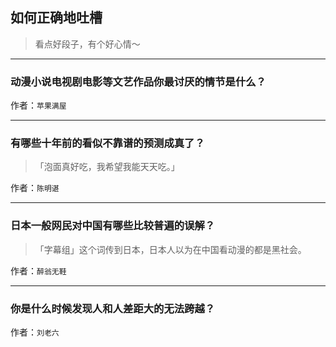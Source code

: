 ## 如何正确地吐槽

> 看点好段子，有个好心情～


 
---

### 动漫小说电视剧电影等文艺作品你最讨厌的情节是什么？

> 


作者：`苹果满屋`

---

### 有哪些十年前的看似不靠谱的预测成真了？

> 「泡面真好吃，我希望我能天天吃。」


作者：`陈明谌`

---

### 日本一般网民对中国有哪些比较普遍的误解？

> 「字幕组」这个词传到日本，日本人以为在中国看动漫的都是黑社会。


作者：`醉翁无鞋`

---

### 你是什么时候发现人和人差距大的无法跨越？

> 


作者：`刘老六`